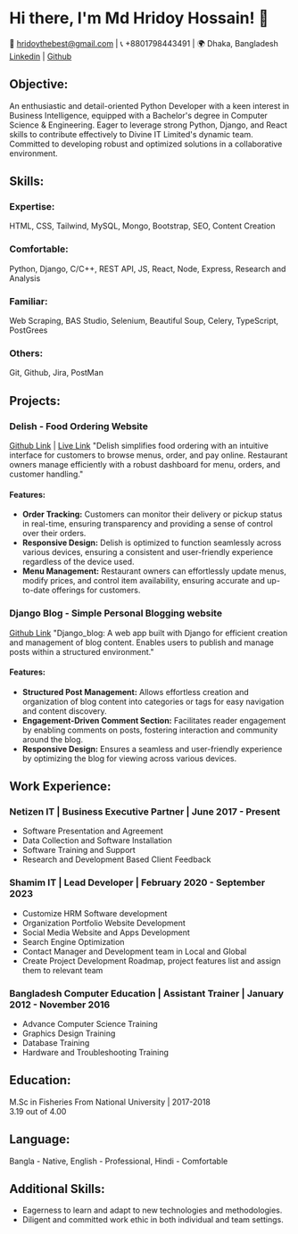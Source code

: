 
# Hi there, I'm Md Hridoy Hossain! 👋

📧 hridoythebest@gmail.com | 📞 +8801798443491 | 🌍 Dhaka, Bangladesh
[Linkedin](Your_Linkedin_Profile_Link) | [Github](Your_Github_Profile_Link)

## Objective:
An enthusiastic and detail-oriented Python Developer with a keen interest in Business Intelligence, equipped with a Bachelor's degree in Computer Science & Engineering. Eager to leverage strong Python, Django, and React skills to contribute effectively to Divine IT Limited's dynamic team. Committed to developing robust and optimized solutions in a collaborative environment.

## Skills:
### Expertise:
HTML, CSS, Tailwind, MySQL, Mongo, Bootstrap, SEO, Content Creation

### Comfortable:
Python, Django, C/C++, REST API, JS, React, Node, Express, Research and Analysis

### Familiar:
Web Scraping, BAS Studio, Selenium, Beautiful Soup, Celery, TypeScript, PostGrees

### Others:
Git, Github, Jira, PostMan

## Projects:
### Delish - Food Ordering Website
[Github Link](Your_Delish_Github_Link) | [Live Link](Your_Delish_Live_Link)
"Delish simplifies food ordering with an intuitive interface for customers to browse menus, order, and pay online. Restaurant owners manage efficiently with a robust dashboard for menu, orders, and customer handling."

#### Features:
- **Order Tracking:** Customers can monitor their delivery or pickup status in real-time, ensuring transparency and providing a sense of control over their orders.
- **Responsive Design:** Delish is optimized to function seamlessly across various devices, ensuring a consistent and user-friendly experience regardless of the device used.
- **Menu Management:** Restaurant owners can effortlessly update menus, modify prices, and control item availability, ensuring accurate and up-to-date offerings for customers.

### Django Blog - Simple Personal Blogging website
[Github Link](Your_Django_Blog_Github_Link)
"Django_blog: A web app built with Django for efficient creation and management of blog content. Enables users to publish and manage posts within a structured environment."

#### Features:
- **Structured Post Management:** Allows effortless creation and organization of blog content into categories or tags for easy navigation and content discovery.
- **Engagement-Driven Comment Section:** Facilitates reader engagement by enabling comments on posts, fostering interaction and community around the blog.
- **Responsive Design:** Ensures a seamless and user-friendly experience by optimizing the blog for viewing across various devices.

## Work Experience:
### Netizen IT | Business Executive Partner | June 2017 - Present
- Software Presentation and Agreement
- Data Collection and Software Installation
- Software Training and Support
- Research and Development Based Client Feedback

### Shamim IT | Lead Developer | February 2020 - September 2023
- Customize HRM Software development
- Organization Portfolio Website Development
- Social Media Website and Apps Development
- Search Engine Optimization
- Contact Manager and Development team in Local and Global
- Create Project Development Roadmap, project features list and assign them to relevant team

### Bangladesh Computer Education | Assistant Trainer | January 2012 - November 2016
- Advance Computer Science Training
- Graphics Design Training
- Database Training
- Hardware and Troubleshooting Training

## Education:
M.Sc in Fisheries From National University | 2017-2018  
3.19 out of 4.00

## Language:
Bangla - Native, English - Professional, Hindi - Comfortable

## Additional Skills:
- Eagerness to learn and adapt to new technologies and methodologies.
- Diligent and committed work ethic in both individual and team settings.


<!--
**hridoythebest/hridoythebest** is a ✨ _special_ ✨ repository because its `README.md` (this file) appears on your GitHub profile.

Here are some ideas to get you started:

- 🔭 I’m currently working on ...
- 🌱 I’m currently learning ...
- 👯 I’m looking to collaborate on ...
- 🤔 I’m looking for help with ...
- 💬 Ask me about ...
- 📫 How to reach me: ...
- 😄 Pronouns: ...
- ⚡ Fun fact: ...
-->
